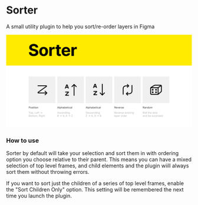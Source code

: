 # Sorter
A small utility plugin to help you sort/re-order layers in Figma

![Sorter promo image](img/banner.png?raw=true "Sort promo")


### How to use
Sorter by default will take your selection and sort them in with ordering option you choose relative to their parent. This means you can have a mixed selection of top level frames, and child elements and the plugin wiill always sort them without throwing errors.

If you want to sort just the children of a series of top level frames, enable the "Sort Children Only" option. This setting will be remembered the next time you launch the plugin.
